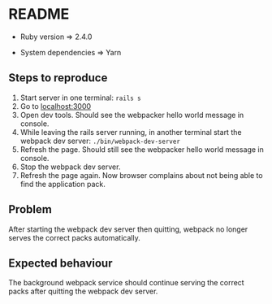 # README

* Ruby version => 2.4.0

* System dependencies => Yarn

## Steps to reproduce

1. Start server in one terminal: `rails s`
1. Go to [localhost:3000](http://localhost:3000)
1. Open dev tools. Should see the webpacker hello world message in console.
1. While leaving the rails server running, in another terminal start the webpack dev server: `./bin/webpack-dev-server`
1. Refresh the page. Should still see the webpacker hello world message in console.
1. Stop the webpack dev server.
1. Refresh the page again. Now browser complains about not being able to find the application pack.

## Problem

After starting the webpack dev server then quitting, webpack no longer serves the correct packs automatically.

## Expected behaviour

The background webpack service should continue serving the correct packs after quitting the webpack dev server.
